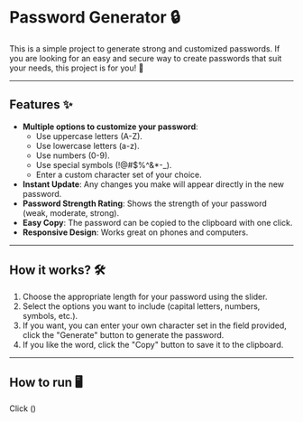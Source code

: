 # Password Generator 🔒

This is a simple project to generate strong and customized passwords. If you are looking for an easy and secure way to create passwords that suit your needs, this project is for you! 🎉

---

## Features ✨

- **Multiple options to customize your password**:
  - Use uppercase letters (A-Z).
  - Use lowercase letters (a-z).
  - Use numbers (0-9).
  - Use special symbols (!@#$%^&*-_).
  - Enter a custom character set of your choice.
- **Instant Update**: Any changes you make will appear directly in the new password.
- **Password Strength Rating**: Shows the strength of your password (weak, moderate, strong).
- **Easy Copy**: The password can be copied to the clipboard with one click.
- **Responsive Design**: Works great on phones and computers.

---

## How it works? 🛠️

1. Choose the appropriate length for your password using the slider.
2. Select the options you want to include (capital letters, numbers, symbols, etc.).
3. If you want, you can enter your own character set in the field provided, click the "Generate" button to generate the password.
4. If you like the word, click the "Copy" button to save it to the clipboard.

---

## How to run 🖥️

Click  ()
